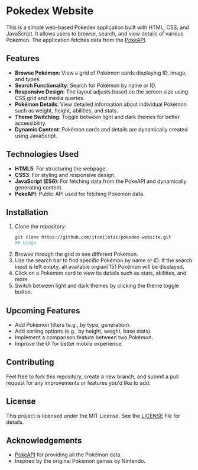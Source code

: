 # Pokedex Website

This is a simple web-based Pokedex application built with HTML, CSS, and JavaScript. It allows users to browse, search, and view details of various Pokémon. The application fetches data from the [PokeAPI](https://pokeapi.co/).

## Features

- **Browse Pokémon**: View a grid of Pokémon cards displaying ID, image, and types.
- **Search Functionality**: Search for Pokémon by name or ID.
- **Responsive Design**: The layout adjusts based on the screen size using CSS grid and media queries.
- **Pokémon Details**: View detailed information about individual Pokémon such as weight, height, abilities, and stats.
- **Theme Switching**: Toggle between light and dark themes for better accessibility.
- **Dynamic Content**: Pokémon cards and details are dynamically created using JavaScript.

## Technologies Used

- **HTML5**: For structuring the webpage.
- **CSS3**: For styling and responsive design.
- **JavaScript (ES6)**: For fetching data from the PokeAPI and dynamically generating content.
- **PokeAPI**: Public API used for fetching Pokémon data.

## Installation

1. Clone the repository:
   ```bash
   git clone https://github.com/itsmilotic/pokedex-website.git
   ## Usage

1. Browse through the grid to see different Pokémon.
2. Use the search bar to find specific Pokémon by name or ID. If the search input is left empty, all available orgianl 151 Pokémon will be displayed.
3. Click on a Pokémon card to view its details such as stats, abilities, and more.
4. Switch between light and dark themes by clicking the theme toggle button.

## Upcoming Features

- Add Pokémon filters (e.g., by type, generation).
- Add sorting options (e.g., by height, weight, base stats).
- Implement a comparison feature between two Pokémon.
- Improve the UI for better mobile experience.

## Contributing

Feel free to fork this repository, create a new branch, and submit a pull request for any improvements or features you'd like to add.

## License

This project is licensed under the MIT License. See the [LICENSE](LICENSE) file for details.

## Acknowledgements

- [PokeAPI](https://pokeapi.co/) for providing all the Pokémon data.
- Inspired by the original Pokémon games by Nintendo.
